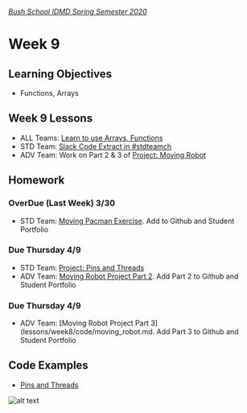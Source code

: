 [_Bush School IDMD Spring Semester 2020_](https://chandrunarayan.github.io/idmd/)

# Week 9

## Learning Objectives
* Functions, Arrays

## Week 9 Lessons
* ALL Teams: [Learn to use Arrays, Functions](plan/readme.md) 
* STD Team: [Slack Code Extract in #stdteamch](https://app.slack.com/client/TTS9Y46VC/GUMN732S0)
* ADV Team: Work on Part 2 & 3 of [Project: Moving Robot](lessons/week8/code/moving_robot.md)

## Homework

### OverDue (Last Week) 3/30

* STD Team: [Moving Pacman Exercise](code/moving_pacman.md). Add to Github and Student Portfolio

### Due Thursday 4/9
* STD Team: [Project: Pins and Threads](code/pins_threads.md)
* ADV Team: [Moving Robot Project Part 2](lessons/week8/code/moving_robot.md). Add Part 2 to Github and Student Portfolio

### Due Thursday 4/9
* ADV Team: [Moving Robot Project Part 3](lessons/week8/code/moving_robot.md. Add Part 3 to Github and Student Portfolio

## Code Examples
* [Pins and Threads](code/pinsThreads3)

![alt text][savecanvas]

[savecanvas]: https://chandrunarayan.github.io/idmd/savecanvas.png "save canvas"
